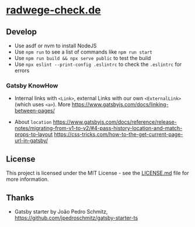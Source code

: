 # [radwege-check.de](https://radwege-check.de/)

## Develop

- Use asdf or nvm to install NodeJS
- Use `npm run` to see a list of commands like `npm run start`
- Use `npm run build && npx serve public` to test the build
- Use `npx eslint --print-config .eslintrc` to check the `.eslintrc` for errors

### Gatsby KnowHow

- Internal links with `<Link>`, external Links with our own `<ExternalLink>` (which uses `<a>`).
  More https://www.gatsbyjs.com/docs/linking-between-pages/

- About `location`
  https://www.gatsbyjs.com/docs/reference/release-notes/migrating-from-v1-to-v2/#4-pass-history-location-and-match-props-to-layout
  https://css-tricks.com/how-to-the-get-current-page-url-in-gatsby/

## License

This project is licensed under the MIT License - see the [LICENSE.md](LICENSE.md) file for more information.

## Thanks

- Gatsby starter by João Pedro Schmitz, https://github.com/jpedroschmitz/gatsby-starter-ts
